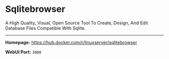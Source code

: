 # Sqlitebrowser

A High Quality, Visual, Open Source Tool To Create, Design, And Edit Database Files Compatible With Sqlite.

---

**Homepage:** https://hub.docker.com/r/linuxserver/sqlitebrowser

**WebUI Port:** `3000`